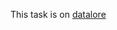 This task is on [datalore](https://datalore.jetbrains.com/notebook/RcWnlNjoSOmKL0Jw0MjiKv/NTgdJX0aWpHqAaWgW9BTM9/)
